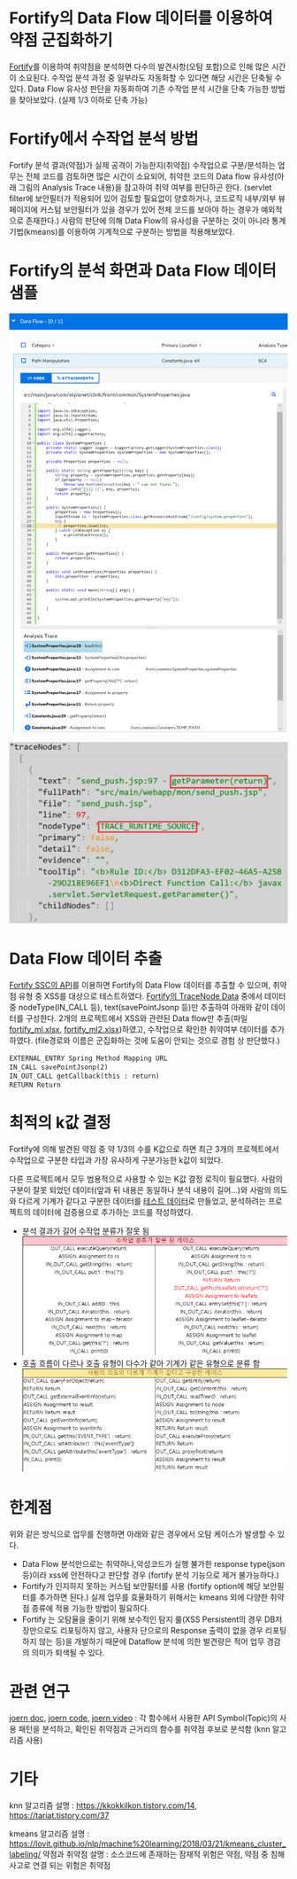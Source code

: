 Fortify의 Data Flow 데이터를 이용하여 약점 군집화하기
========
[Fortify](https://www.microfocus.com/en-us/solutions/application-security)를 이용하여 취약점을 분석하면 다수의 발견사항(오탐 포함)으로 인해 많은 시간이 소요된다. 수작업 분석 과정 중 일부라도 자동화할 수 있다면 해당 시간은 단축될 수 있다. Data Flow 유사성 판단을 자동화하여 기존 수작업 분석 시간을 단축 가능한 방법을 찾아보았다. (실제 1/3 이하로 단축 가능)
# Fortify에서 수작업 분석 방법
Fortify 분석 결과(약점)가 실제 공격이 가능한지(취약점) 수작업으로 구분/분석하는 업무는 전체 코드를 검토하면 많은 시간이 소요되어, 취약한 코드의 Data flow 유사성(아래 그림의 Analysis Trace 내용)을 참고하여 취약 여부를 판단하곤 한다. (servlet filter에 보안필터가 적용되어 있어 검토할 필요없이 양호하거나, 코드로직 내부/외부 뷰 페이지에 커스텀 보안필터가 있을 경우가 있어 전체 코드를 보아야 하는 경우가 예외적으로 존재한다.)
사람의 판단에 의해 Data Flow의 유사성을 구분하는 것이 아니라 통계기법(kmeans)를 이용하여 기계적으로 구분하는 방법을 적용해보았다.
# Fortify의 분석 화면과 Data Flow 데이터 샘플
![Fortify SSC 분석 화면](./img/fortify_ssc.png)

![SSC의 TraceNodes 데이터 샘플](./img/ssc_tracenodes_data_sample.png)

# Data Flow 데이터 추출
[Fortify SSC의 API](https://github.com/fortify/ssc-restapi-client)를 이용하면 Fortify의 Data Flow 데이터를 추출할 수 있으며, 취약점 유형 중 XSS를 대상으로 테스트하였다.
[Fortify의 TraceNode Data](https://github.com/fortify/ssc-restapi-client/blob/master/docs/TraceNodeDto.md) 중에서  데이터 중 nodeType(IN_CALL 등), text(savePointJsonp 등)만 추출하여 아래와 같이 데이터를 구성한다. 2개의 프로젝트에서 XSS와 관련된 Data flow만 추출(파일 [fortify_ml.xlsx](./data/fortify_ml.xlsx), [fortify_ml2.xlsx](./data/fortify_ml2.xlsx))하였고, 수작업으로 확인한 취약여부 데이터를 추가하였다. (file경로와 이름은 군집화하는 것에 도움이 안되는 것으로 경험 상 판단했다.)
```text
EXTERNAL_ENTRY Spring Method Mapping URL 
IN_CALL savePointJsonp(2)
IN_OUT_CALL getCallback(this : return)
RETURN Return
```

# 최적의 k값 결정
Fortify에 의해 발견된 약점 중 약 1/3의 수를 K값으로 하면 최근 3개의 프로젝트에서 수작업으로 구분한 타입과 가장 유사하게 구분가능한 k값이 되었다. 

다른 프로젝트에서 모두 범용적으로 사용할 수 있는 K값 결정 로직이 필요했다. 사람의 구분이 잘못 되었던 데이터(앞과 뒤 내용은 동일하나 분석 내용이 길어...)와 사람의 의도와 다르게 기계가 같다고 구분한 데이터를 [테스트 데이터](./data/test.xlsx)로 만들었고, 분석하려는 프로젝트의 데이터에 검증용으로 추가하는 코드를 작성하였다.
- 분석 결과가 길어 수작업 분류가 잘못 됨
![사람의 분류가 잘못 되었던 데이터](./img/misclustering_data_by_hand.png)
- 호출 흐름이 다르나 호출 유형이 다수가 같아 기계가 같은 유형으로 분류 함
![사람의 의도와 다르게 기계가 같다고 구분](./img/misclustering_data_by_machine.png)

# 한계점
위와 같은 방식으로 업무를 진행하면 아래와 같은 경우에서 오탐 케이스가 발생할 수 있다.
- Data Flow 분석만으로는 취약하나,악성코드가 실행 불가한 response type(json 등)이라 xss에 안전하다고 판단할 경우 (fortify 분석 기능으로 제거 불가능하다.)
- Fortify가 인지하지 못하는 커스텀 보안필터를 사용 (fortify option에 해당 보안필터를 추가하면 된다.)
실제 업무를 효율화하기 위해서는 kmeans 외에 다양한 취약점 종류에 적용 가능한 방법이 필요하다.
- Fortify 는 오탐율을 줄이기 위해 보수적인 탐지 룰(XSS Persistent의 경우 DB저장만으로도 리포팅하지 않고, 사용자 단으로의 Response 출력이 없을 경우 리포팅하지 않는 등)을 개발하기 때문에 Dataflow 분석에 의한 발견량은 적어 업무 경감의 의미가 퇴색될 수 있다. 

# 관련 연구
[joern doc](https://fabs.codeminers.org/papers/2011-woot.pdf), [joern code](https://github.com/octopus-platform/joern-tools/blob/master/tools/ml/joern-knn), [joern video](https://www.youtube.com/watch?v=Uy2FrUmO-2E) : 각 함수에서 사용한 API Symbol(Topic)의 사용 패턴을 분석하고, 확인된 취약점과 근거리의 함수를 취약점 후보로 분석함 (knn 알고리즘 사용)
# 기타
knn 알고리즘 설명 : https://kkokkilkon.tistory.com/14,  https://tariat.tistory.com/37

kmeans 알고리즘 설명 : https://lovit.github.io/nlp/machine%20learning/2018/03/21/kmeans_cluster_labeling/
약점과 취약점 설명 : 소스코드에 존재하는 잠재적 위험은 약점, 약점 중 침해 사고로 연결 되는 위험은 취약점